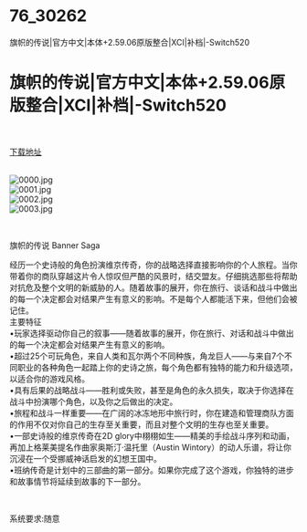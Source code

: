 # 76_30262
旗帜的传说|官方中文|本体+2.59.06原版整合|XCI|补档|-Switch520
# 旗帜的传说|官方中文|本体+2.59.06原版整合|XCI|补档|-Switch520
 <br/></br>
[下载地址](https://www.switch520.cc/article/30262 "下载地址")
<br/></br>

<p><img title="0000.jpg" src="https://www.switch520.cc/muke_img/2022_04_25_f93c424ee6194.jpg" alt="0000.jpg"><br>
<img title="0001.jpg" src="https://www.switch520.cc/muke_img/2022_04_25_5ed83b6354b8e.jpg" alt="0001.jpg"><br>
<img title="0002.jpg" src="https://www.switch520.cc/muke_img/2022_04_25_52637858f10ae.jpg" alt="0002.jpg"><br>
<img title="0003.jpg" src="https://www.switch520.cc/muke_img/2022_04_25_9d0d07be9c93a.jpg" alt="0003.jpg"></p>
<p>&nbsp;</p>
<p>旗帜的传说 Banner Saga</p>
<p>经历一个史诗般的角色扮演维京传奇，你的战略选择直接影响你的个人旅程。当你带着你的商队穿越这片令人惊叹但严酷的风景时，结交盟友。仔细挑选那些将帮助对抗危及整个文明的新威胁的人。随着故事的展开，你在旅行、谈话和战斗中做出的每一个决定都会对结果产生有意义的影响。不是每个人都能活下来，但他们会被记住。<br>
主要特征<br>
•玩家选择驱动你自己的叙事——随着故事的展开，你在旅行、对话和战斗中做出的每一个决定都会对结果产生有意义的影响。<br>
•超过25个可玩角色，来自人类和瓦尔两个不同种族，角龙巨人——与来自7个不同职业的各种角色一起踏上你的史诗之旅，每个角色都有独特的能力和升级选项，以适合你的游戏风格。<br>
•具有后果的战略战斗——胜利或失败，甚至是角色的永久损失，取决于你选择在战斗中扮演哪个角色，以及你之后做出的决定。<br>
•旅程和战斗一样重要——在广阔的冰冻地形中旅行时，你在建造和管理商队方面的作用不仅对你自己的生存至关重要，而且对整个文明的生存也至关重要。<br>
•一部史诗般的维京传奇在2D glory中栩栩如生——精美的手绘战斗序列和动画，再加上格莱美提名作曲家奥斯汀·温托里（Austin Wintory）的动人乐谱，将让你沉浸在一个受挪威神话启发的幻想王国中。<br>
•班纳传奇是计划中的三部曲的第一部分。如果你完成了这个游戏，你独特的进步和故事情节将延续到故事的下一部分。</p>
<p>&nbsp;</p>
<p>系统要求:随意</p>



